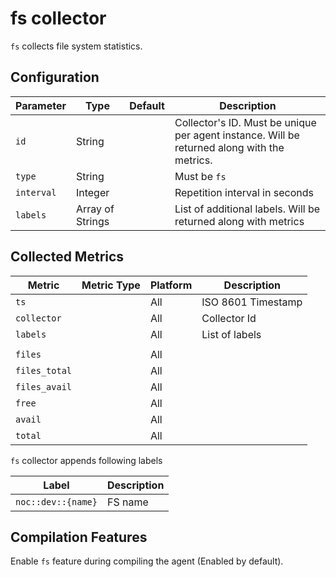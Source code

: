 # fs collector

`fs` collects file system statistics.

## Configuration

| Parameter  | Type             | Default | Description                                                                                 |
| ---------- | ---------------- | ------- | ------------------------------------------------------------------------------------------- |
| `id`       | String           |         | Collector's ID. Must be unique per agent instance. Will be returned along with the metrics. |
| `type`     | String           |         | Must be `fs`                                                                                |
| `interval` | Integer          |         | Repetition interval in seconds                                                              |
| `labels`   | Array of Strings |         | List of additional labels. Will be returned along with metrics                              |


## Collected Metrics

| Metric          | Metric Type | Platform | Description        |
| --------------- | ----------- | -------- | ------------------ |
| `ts`            |             | All      | ISO 8601 Timestamp |
| `collector`     |             | All      | Collector Id       |
| `labels`        |             | All      | List of labels     |
|                 |             |          |                    |
| `files`         |             | All      |                    |
| `files_total`   |             | All      |                    |
| `files_avail`   |             | All      |                    |
| `free`          |             | All      |                    |
| `avail`         |             | All      |                    |
| `total`         |             | All      |                    |

`fs` collector appends following labels

| Label              | Description       |
| ------------------ | ----------------- |
| `noc::dev::{name}` | FS name           |


## Compilation Features

Enable `fs` feature during compiling the agent (Enabled by default).


